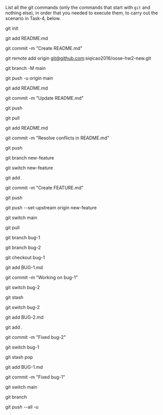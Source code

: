 List all the git commands (only the commands that start with `git` and nothing else), in order that you needed to execute them, to carry out the scenario in Task-4, below.

git init

git add README.md

git commit -m "Create README.md"

git remote add origin git@github.com:siqicao2016/oose-hw2-new.git

git branch -M main

git push -u origin main

git add README.md

git commit -m "Update README.md"

git push

git pull

git add README.md

git commit -m "Resolve conflicts in README.md"

git push

git branch new-feature

git switch new-feature

git add .

git commit -m "Create FEATURE.md"

git push

git push --set-upstream origin new-feature

git switch main

git pull

git branch bug-1

git branch bug-2

git checkout bug-1

git add BUG-1.md

git commit -m "Working on bug-1"

git switch bug-2

git stash

git switch bug-2

git add BUG-2.md

git add .

git commit -m "Fixed bug-2"

git switch bug-1

git stash pop

git add BUG-1.md

git commit -m "Fixed bug-1"

git switch main

git branch

git push --all -u















































